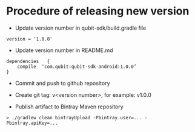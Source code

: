 
# Procedure of releasing new version

* Update version number in qubit-sdk/build.gradle file

```
version = '1.0.0'
```

* Update version number in README.md

```
dependencies   {
    compile  ‘com.qubit:qubit-sdk-android:1.0.0’
}
```

* Commit and push to github repository

* Create git tag: v\<version number\>, for example: v1.0.0

* Publish artifact to Bintray Maven repository

```
> ./gradlew clean bintrayUpload -Pbintray.user=... -Pbintray.apiKey=...
```

